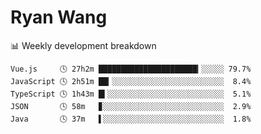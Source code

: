 # Ryan Wang

 <!-- waka-box start -->
📊 Weekly development breakdown
```text
Vue.js     🕓 27h2m ██████████████████████▎░░░░░ 79.7%
JavaScript 🕓 2h51m ██▎░░░░░░░░░░░░░░░░░░░░░░░░░  8.4%
TypeScript 🕓 1h43m █▍░░░░░░░░░░░░░░░░░░░░░░░░░░  5.1%
JSON       🕓 58m   ▊░░░░░░░░░░░░░░░░░░░░░░░░░░░  2.9%
Java       🕓 37m   ▌░░░░░░░░░░░░░░░░░░░░░░░░░░░  1.8%
```
<!-- Powered by https://github.com/YouEclipse/waka-box-go . -->
<!-- waka-box end -->